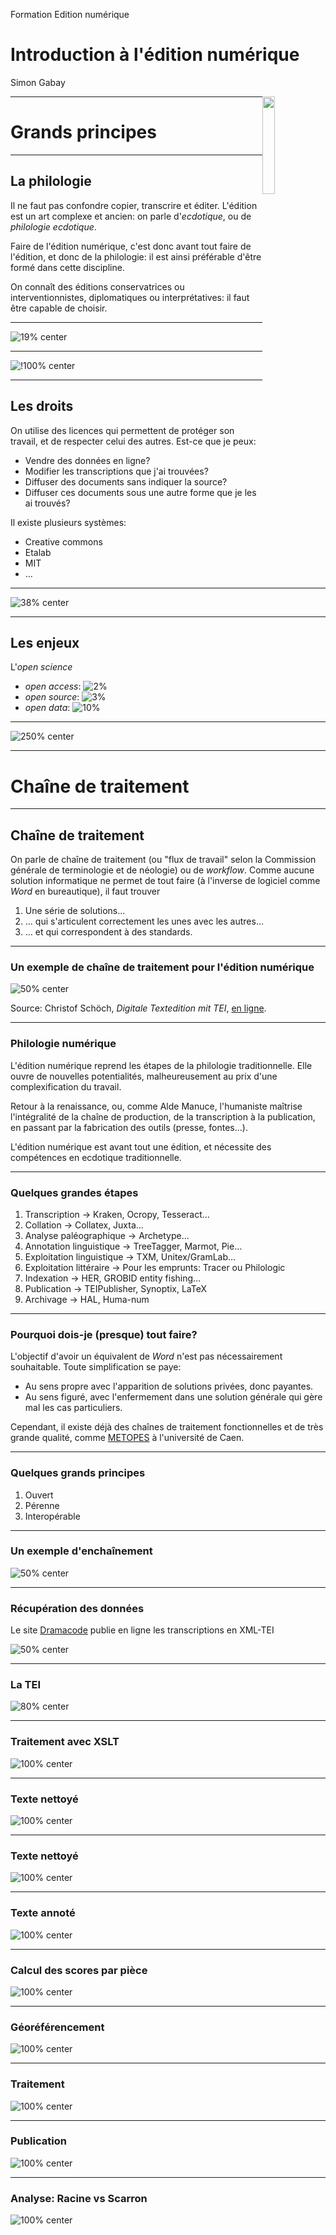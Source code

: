 Formation Edition numérique

# Introduction à l'édition numérique

Simon Gabay

<img style="float: right; width: 20%;" src="Cours_01_images/cc-by-sa.png">


---
# Grands principes
---
## La philologie

Il ne faut pas confondre copier, transcrire et éditer. L'édition est un art complexe et ancien: on parle d'_ecdotique_, ou de _philologie ecdotique_.

Faire de l'édition numérique, c'est donc avant tout faire de l'édition, et donc de la philologie: il est ainsi préférable d'être formé dans cette discipline.

On connaît des éditions conservatrices ou interventionnistes, diplomatiques ou interprétatives: il faut être capable de choisir.

---
![19% center](Cours_01_images/btv1b8610810z_f19.jpg)

---

![!100% center](Cours_01_images/conseils_edition.jpg)

---
## Les droits

On utilise des licences qui permettent de protéger son travail, et de respecter celui des autres. Est-ce que je peux:
* Vendre des données en ligne?
* Modifier les transcriptions que j'ai trouvées?
* Diffuser des documents sans indiquer la source?
* Diffuser ces documents sous une autre forme que je les ai trouvés?

Il existe plusieurs systèmes:
* Creative commons
* Etalab
* MIT
* …

---

![38% center](Cours_01_images/Creative_commons_license_spectrum_fr.png)

---
## Les enjeux

L'_open science_

* _open access_: ![2%](Cours_01_images/open_access.png)
* _open source_: ![3%](Cours_01_images/open_source.png)
* _open data_: ![10%](Cours_01_images/open_data.png)

---

![250% center](Cours_01_images/FAIR.png)

---
# Chaîne de traitement
---
## Chaîne de traitement

On parle de chaîne de traitement (ou "flux de travail" selon la Commission générale de terminologie et de néologie) ou de _workflow_.
Comme aucune solution informatique ne permet de tout faire (à l'inverse de logiciel comme _Word_ en bureautique), il faut trouver
1. Une série de solutions…
2. … qui s'articulent correctement les unes avec les autres…
3. … et qui correspondent à des standards.

---
### Un exemple de chaîne de traitement pour l'édition numérique

![50% center](Cours_01_images/Workflow.jpg)

Source: Christof Schöch, _Digitale Textedition mit TEI_, [en ligne](https://de.dariah.eu/tei-tutorial).

---
### Philologie numérique

L'édition numérique reprend les étapes de la philologie traditionnelle. Elle ouvre de nouvelles potentialités, malheureusement au prix d'une complexification du travail.

Retour à la renaissance, ou, comme Alde Manuce, l'humaniste maîtrise l'intégralité de la chaîne de production, de la transcription à la publication, en passant par la fabrication des outils (presse, fontes…).

L'édition numérique est avant tout une édition, et nécessite des compétences en ecdotique traditionnelle.

---
### Quelques grandes étapes

1. Transcription -> Kraken, Ocropy, Tesseract…
2. Collation -> Collatex, Juxta…
3. Analyse paléographique -> Archetype…
4. Annotation linguistique -> TreeTagger, Marmot, Pie…
5. Exploitation linguistique -> TXM, Unitex/GramLab…
6. Exploitation littéraire -> Pour les emprunts: Tracer ou Philologic
7. Indexation -> HER, GROBID entity fishing…
8. Publication -> TEIPublisher, Synoptix, LaTeX
9. Archivage -> HAL, Huma-num

---
### Pourquoi dois-je (presque) tout faire?

L'objectif d'avoir un équivalent de _Word_ n'est pas nécessairement souhaitable. Toute simplification se paye:
- Au sens propre avec l'apparition de solutions privées, donc payantes.
- Au sens figuré, avec l'enfermement dans une solution générale qui gère mal les cas particuliers.

Cependant, il existe déjà des chaînes de traitement fonctionnelles et de très grande qualité, comme [METOPES](http://www.numedif.fr/metopes.html) à l'université de Caen.

---
### Quelques grands principes

1. Ouvert
2. Pérenne
3. Interopérable
---
### Un exemple d'enchaînement

![50% center](Cours_01_images/Workflow_2.jpg)

---
### Récupération des données

Le site [Dramacode](http://dramacode.github.io/) publie en ligne les transcriptions en XML-TEI

![50% center](Cours_01_images/Workflow_2_dramacode.png)

---
### La TEI

![80% center](Cours_01_images/Workflow_2_TEI.png)

---
### Traitement avec XSLT

![100% center](Cours_01_images/Workflow_2_XSLT.png)

---
### Texte nettoyé

![100% center](Cours_01_images/Workflow_2_txt.png)

---
### Texte nettoyé

![100% center](Cours_01_images/Workflow_2_txt.png)

---
### Texte annoté

![100% center](Cours_01_images/Workflow_2_gaz.png)

---
### Calcul des scores par pièce

![100% center](Cours_01_images/Workflow_2_scores.png)

---
### Géoréférencement

![100% center](Cours_01_images/Workflow_2_geo.png)

---
### Traitement

![100% center](Cours_01_images/Workflow_2_r.png)

---
### Publication

![100% center](Cours_01_images/Workflow_2_map.png)

---
### Analyse: Racine vs Scarron

![100% center](Cours_01_images/Workflow_2_RacScar.png)

